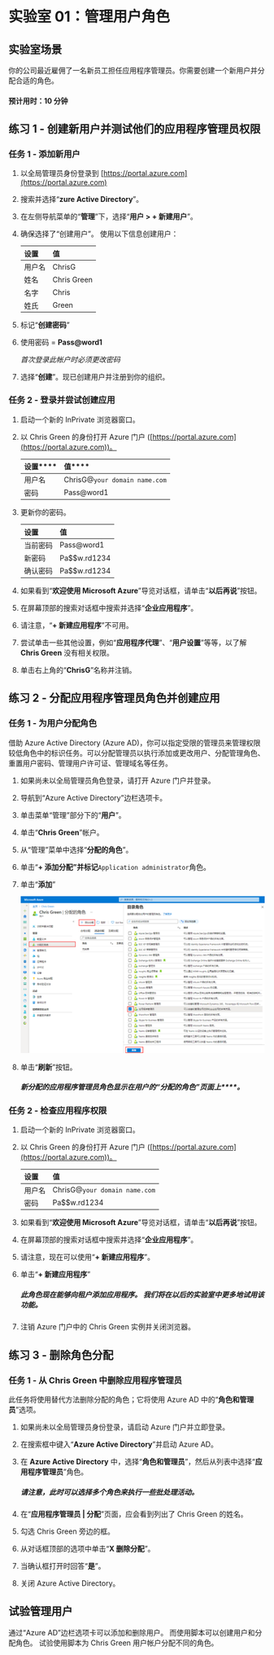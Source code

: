 ﻿---
lab:
    title: '01 练习 - 管理用户角色'
    learning path: '01'
    module: '模块 01 - 实现标识管理解决方案'
---

# 实验室 01：管理用户角色

## 实验室场景

你的公司最近雇佣了一名新员工担任应用程序管理员。你需要创建一个新用户并分配合适的角色。

#### 预计用时：10 分钟

## 练习 1 - 创建新用户并测试他们的应用程序管理员权限

### 任务 1 - 添加新用户

1. 以全局管理员身份登录到 [https://portal.azure.com](https://portal.azure.com)

2. 搜索并选择“**zure Active Directory**”。

3. 在左侧导航菜单的“**管理**”下，选择“**用户 > + 新建用户**”。

4. 确保选择了“创建用户”。  使用以下信息创建用户：

    | **设置**| **值**|
    | :--- | :--- |
    | 用户名| ChrisG|
    | 姓名| Chris Green|
    | 名字| Chris|
    | 姓氏| Green|

5. 标记“**创建密码**”

6. 使用密码 = **Pass@word1**

     *首次登录此帐户时必须更改密码*

7. 选择“**创建**”。现已创建用户并注册到你的组织。

### 任务 2 - 登录并尝试创建应用

1. 启动一个新的 InPrivate 浏览器窗口。
2. 以 Chris Green 的身份打开 Azure 门户 ([https://portal.azure.com](https://portal.azure.com))。

    | 设置****| 值****|
    | :--- | :--- |
    | 用户名| ChrisG@`your domain name.com`|
    | 密码| Pass@word1|

3. 更新你的密码。

    | **设置**| **值**|
    | :--- | :--- |
    | 当前密码| Pass@word1|
    | 新密码| Pa$$w.rd1234|
    | 确认密码| Pa$$w.rd1234|

4. 如果看到“**欢迎使用 Microsoft Azure**”导览对话框，请单击“**以后再说**”按钮。

5. 在屏幕顶部的搜索对话框中搜索并选择“**企业应用程序**”。
6. 请注意，“**+ 新建应用程序**”不可用。
7. 尝试单击一些其他设置，例如“**应用程序代理**”、“**用户设置**”等等，以了解 **Chris Green** 没有相关权限。
8. 单击右上角的“**ChrisG**”名称并注销。

## 练习 2 - 分配应用程序管理员角色并创建应用

### 任务 1 - 为用户分配角色

借助 Azure Active Directory (Azure AD)，你可以指定受限的管理员来管理权限较低角色中的标识任务。可以分配管理员以执行添加或更改用户、分配管理角色、重置用户密码、管理用户许可证、管理域名等任务。

1. 如果尚未以全局管理员角色登录，请打开 Azure 门户并登录。
2. 导航到“Azure Active Directory”边栏选项卡。
3. 单击菜单“管理”部分下的“**用户**”。
4. 单击“**Chris Green**”帐户。
5. 从“管理”菜单中选择“**分配的角色**”。
6. 单击“**+ 添加分配”并标记**`Application administrator`角色。
7. 单击“**添加**”

    ![“分配的角色”页 - 显示所选角色](./media/directory-role-select-role.png)

8. 单击“**刷新**”按钮。

     ##### 新分配的应用程序管理员角色显示在用户的“分配的角色”页面上****。

### 任务 2 - 检查应用程序权限

1. 启动一个新的 InPrivate 浏览器窗口。
2. 以 Chris Green 的身份打开 Azure 门户 ([https://portal.azure.com](https://portal.azure.com))。

    | **设置**| **值**|
    | :--- | :--- |
    | 用户名| ChrisG@`your domain name.com`|
    | 密码| Pa$$w.rd1234|

3. 如果看到“**欢迎使用 Microsoft Azure**”导览对话框，请单击“**以后再说**”按钮。
4. 在屏幕顶部的搜索对话框中搜索并选择“**企业应用程序**”。
5. 请注意，现在可以使用“**+ 新建应用程序**”。
6. 单击“**+ 新建应用程序**”

     ##### 此角色现在能够向租户添加应用程序。  我们将在以后的实验室中更多地试用该功能。

7. 注销 Azure 门户中的 Chris Green 实例并关闭浏览器。

## 练习 3 - 删除角色分配

### 任务 1 - 从 Chris Green 中删除应用程序管理员

此任务将使用替代方法删除分配的角色；它将使用 Azure AD 中的“**角色和管理员**”选项。

1. 如果尚未以全局管理员身份登录，请启动 Azure 门户并立即登录。
2. 在搜索框中键入“**Azure Active Directory**”并启动 Azure AD。
3. 在 **Azure Active Directory** 中，选择“**角色和管理员**”，然后从列表中选择“**应用程序管理员**”角色。

     ##### 请注意，此时可以选择多个角色来执行一些批处理活动。

4. 在“**应用程序管理员 | 分配**”页面，应会看到列出了 Chris Green 的姓名。
5. 勾选 Chris Green 旁边的框。
6. 从对话框顶部的选项中单击“**X 删除分配**”。
7. 当确认框打开时回答“**是**”。
8. 关闭 Azure Active Directory。

## 试验管理用户

通过“Azure AD”边栏选项卡可以添加和删除用户。  而使用脚本可以创建用户和分配角色。  试验使用脚本为 Chris Green 用户帐户分配不同的角色。
